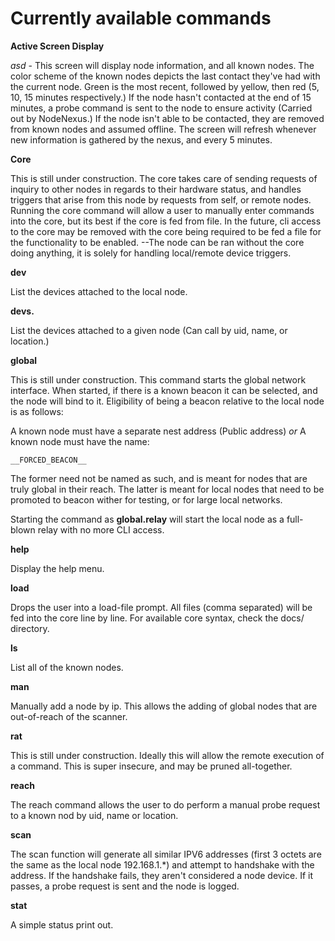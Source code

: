 # Currently available commands

**Active Screen Display** 

*asd* - This screen will display node information, and all known nodes. The color scheme of the known nodes depicts the last contact they've had with the current node. Green is the most recent, followed by yellow, then red (5, 10, 15 minutes respectively.) If the node hasn't contacted at the end of 15 minutes, a probe command is sent to the node to ensure activity (Carried out by NodeNexus.) If the node isn't able to be contacted, they are removed from known nodes and assumed offline. The screen will refresh whenever new information is gathered by the nexus, and every 5 minutes. 

**Core**

This is still under construction. The core takes care of sending requests of inquiry to other nodes in regards to their hardware status, and handles triggers that arise from this node by requests from self, or remote nodes. Running the core command will allow a user to manually enter commands into the core, but its best if the core is fed from file. In the future, cli access to the core may be removed with the core being required to be fed a file for the functionality to be enabled. --The node can be ran without the core doing anything, it is solely for handling local/remote device triggers.

**dev**

List the devices attached to the local node.

**devs.<node>**

List the devices attached to a given node (Can call by uid, name, or location.)

**global**

This is still under construction. This command starts the global network interface. When started, if there is a known beacon it can be selected, and the node will bind to it. Eligibility of being a beacon relative to the local node is as follows:

A known node must have a separate nest address (Public address)
*or*
A known node must have the name:
```
__FORCED_BEACON__
```

The former need not be named as such, and is meant for nodes that are truly global in their reach. The latter is meant for local nodes that need to be promoted to beacon wither for testing, or for large local networks.

Starting the command as **global.relay** will start the local node as a full-blown relay with no more CLI access.

**help**

Display the help menu.

**load**

Drops the user into a load-file prompt. All files (comma separated) will be fed into the core line by line. For available core syntax, check the docs/ directory.

**ls**

List all of the known nodes.

**man**

Manually add a node by ip. This allows the adding of global nodes that are out-of-reach of the scanner.

**rat**

This is still under construction. Ideally this will allow the remote execution of a command. This is super insecure, and may be pruned all-together. 

**reach**

The reach command allows the user to do perform a manual probe request to a known nod by uid, name or location.

**scan**

The scan function will generate all similar IPV6 addresses (first 3 octets are the same as the local node  192.168.1.*) and attempt to handshake with the address. If the handshake fails, they aren't considered a node device. If it passes, a probe request is sent and the node is logged. 

**stat**

A simple status print out.